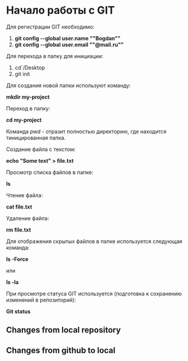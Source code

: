 # Начало работы с GIT

Для регистрации GIT необходимо:
1. **git config --global user.name ""Bogdan""**
2. **git config --global user.email ""@mail.ru""**

Для перехода в папку для инициации:
1. cd`/Desktop
2. git init

Для создания новой папки используют команду:

**mkdir my-project**

Переход в папку:

**cd my-project**

Команда _*pwd*_ - отразит полностью директорию, где находится тиницированная папка.

Создание файла с текстом:

**echo "Some text" > file.txt**

Просмотр списка файлов в папке:

**ls**

Чтение файла:

**cat file.txt**

Удаление файла:

**rm file.txt**

Для отображения скрытых файлов в папке используется следующая команда:

**ls -Force**

или

**ls -la**

При просмотре статуса GIT используется (подготовка к сохранению изменений в репозиторий):

**Git status**

## Changes from local repository

## Changes from github to local
